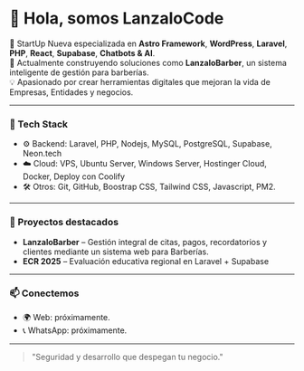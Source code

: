 # 👋 Hola, somos LanzaloCode

🎯 StartUp Nueva especializada en **Astro Framework**, **WordPress**, **Laravel**, **PHP**, **React**, **Supabase**, **Chatbots & AI**.  
🚀 Actualmente construyendo soluciones como **LanzaloBarber**, un sistema inteligente de gestión para barberías.  
💡 Apasionado por crear herramientas digitales que mejoran la vida de Empresas, Entidades y negocios.

---

### 🧰 Tech Stack
- ⚙️ Backend: Laravel, PHP, Nodejs, MySQL, PostgreSQL, Supabase, Neon.tech
- ☁️ Cloud: VPS, Ubuntu Server, Windows Server, Hostinger Cloud, Docker, Deploy con Coolify
- 🛠️ Otros: Git, GitHub, Boostrap CSS, Tailwind CSS, Javascript, PM2.

---

### 📌 Proyectos destacados
- **LanzaloBarber** – Gestión integral de citas, pagos, recordatorios y clientes mediante un sistema web para Barberías.
- **ECR 2025** – Evaluación educativa regional en Laravel + Supabase

---

### 📫 Conectemos
- 🌍 Web: próximamente.
- 📞 WhatsApp: próximamente.

---

> "Seguridad y desarrollo que despegan tu negocio."

